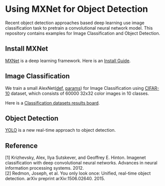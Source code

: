 Using MXNet for Object Detection
===
Recent object detection approaches based deep learning use image classification task to pretrain a convolutional neural network model. This repository contains examples for Image Classification and Object Detection.

Install MXNet
---
[MXNet](https://github.com/dmlc/mxnet) is a deep learning framework. Here is an [Install Guide](http://mxnet.readthedocs.io/en/latest/how_to/build.html).

Image Classification
---
We train a small AlexNet([def](https://code.google.com/p/cuda-convnet/source/browse/trunk/example-layers/layers-conv-local-13pct.cfg), [params](https://code.google.com/p/cuda-convnet/source/browse/trunk/example-layers/layer-params-conv-local-13pct.cfg)) for Image Classification using [CIFAR-10](https://www.cs.toronto.edu/~kriz/cifar.html) dataset, which consists of 60000 32x32 color images in 10 classes.

Here is a [Classification datasets results board](http://rodrigob.github.io/are_we_there_yet/build/classification_datasets_results.html#43494641522d3130).

Object Detection
---
[YOLO](http://pjreddie.com/darknet/yolo/) is a new real-time approach to object detection.

Reference
---
[1] Krizhevsky, Alex, Ilya Sutskever, and Geoffrey E. Hinton. Imagenet classification with deep convolutional neural networks. Advances in neural information processing systems. 2012.   
[2] Redmon, Joseph, et al. You only look once: Unified, real-time object detection. arXiv preprint arXiv:1506.02640. 2015.
